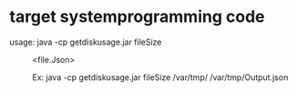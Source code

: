 # target systemprogramming code

usage:  java -cp getdiskusage.jar fileSize <dir> <file.Json>

Ex: 	java -cp getdiskusage.jar fileSize /var/tmp/ /var/tmp/Output.json
